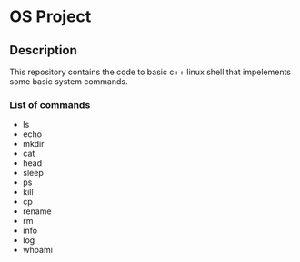 # OS Project

## Description
This repository contains the code to basic c++ linux shell that impelements some basic system commands.

### List of commands
- ls
- echo
- mkdir
- cat
- head
- sleep
- ps
- kill
- cp
- rename
- rm
- info
- log
- whoami


